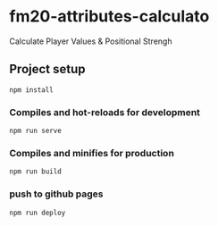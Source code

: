 # fm20-attributes-calculato
Calculate Player Values & Positional Strengh

## Project setup
```
npm install
```

### Compiles and hot-reloads for development
```
npm run serve
```

### Compiles and minifies for production
```
npm run build
```

### push to github pages
```
npm run deploy
```